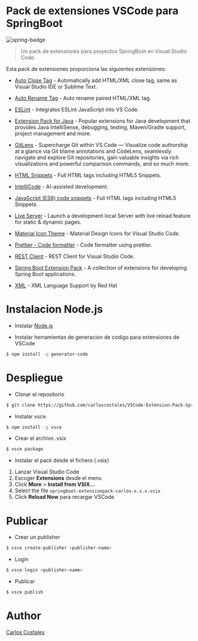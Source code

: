 # Pack de extensiones VSCode para SpringBoot
![spring-badge]

> Un pack de extensiones para proyectos SpringBoot en Visual Studio Code.

Esta pack de extensiones proporciona las siguientes extensiones:

- [Auto Close Tag](https://marketplace.visualstudio.com/items?itemName=formulahendry.auto-close-tag) - Automatically add HTML/XML close tag, same as Visual Studio IDE or Sublime Text.

- [Auto Rename Tag](https://marketplace.visualstudio.com/items?itemName=formulahendry.auto-rename-tag) - Auto rename paired HTML/XML tag.

- [ESLint](https://marketplace.visualstudio.com/items?itemName=dbaeumer.vscode-eslint) - Integrates ESLint JavaScript into VS Code.

- [Extension Pack for Java](https://marketplace.visualstudio.com/items?itemName=vscjava.vscode-java-pack) - Popular extensions for Java development that provides Java IntelliSense, debugging, testing, Maven/Gradle support, project management and more.

- [GitLens](https://marketplace.visualstudio.com/items?itemName=eamodio.gitlens) - Supercharge Git within VS Code — Visualize code authorship at a glance via Git blame annotations and CodeLens, seamlessly navigate and explore Git repositories, gain valuable insights via rich visualizations and powerful comparison commands, and so much more.

- [HTML Snippets](https://marketplace.visualstudio.com/items?itemName=abusaidm.html-snippets) - Full HTML tags including HTML5 Snippets.

- [IntelliCode](https://marketplace.visualstudio.com/items?itemName=VisualStudioExptTeam.vscodeintellicode) - AI-assisted development.

- [JavaScript (ES6) code snippets](https://marketplace.visualstudio.com/items?itemName=xabikos.JavaScriptSnippets) - Full HTML tags including HTML5 Snippets.

- [Live Server](https://marketplace.visualstudio.com/items?itemName=ritwickdey.LiveServer) - Launch a development local Server with live reload feature for static & dynamic pages.

- [Material Icon Theme](https://marketplace.visualstudio.com/items?itemName=PKief.material-icon-theme) - Material Design Icons for Visual Studio Code.

- [Prettier - Code formatter](https://marketplace.visualstudio.com/items?itemName=esbenp.prettier-vscode) - Code formatter using prettier.

- [REST Client](https://marketplace.visualstudio.com/items?itemName=humao.rest-client) - REST Client for Visual Studio Code.

- [Spring Boot Extension Pack](https://marketplace.visualstudio.com/items?itemName=Pivotal.vscode-boot-dev-pack) - A collection of extensions for developing Spring Boot applications.

- [XML](https://marketplace.visualstudio.com/items?itemName=redhat.vscode-xml) - XML Language Support by Red Hat

# Instalacion Node.js

- Instalar [Node.js](https://nodejs.org/es/download/)

- Instalar herramientas de generacion de codigo para extensiones de VSCode

```bash
$ npm install -g generator-code
```

# Despliegue

- Clonar el repositorio

```bash
$ git clone https://github.com/carloscostales/VSCode-Extension-Pack-SpringBoot
```

- Instalar vsce

```bash
$ npm install -g vsce
```

- Crear el archivo .vsix

```bash
$ vsce package
```

- Instalar el pack desde el fichero (.vsix)

1. Lanzar Visual Studio Code
2. Escoger **Extensions** desde el menu
3. Click **More** > **Install from VSIX...**
4. Select the file `springboot-extensionpack-carlos-x.x.x.vsix`
5. Click **Reload Now** para recargar VSCode

# Publicar

- Crear un publisher

```bash
$ vsce create-publisher <publisher-name>
```

- Login

```bash
$ vsce login <publisher-name>
```

- Publicar

```bash
$ vsce publish
```

# Author

[Carlos Costales](https://github.com/carloscostales)

[spring-badge]: https://spring.io/images/spring-logo-9146a4d3298760c2e7e49595184e1975.svg